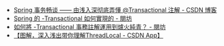 
- [Spring 事务畅谈 —— 由浅入深彻底弄懂 @Transactional 注解 - CSDN 博客](https://blog.csdn.net/u011709538/article/details/130224003)
- [Spring 的 -Transactional 如何實現的 - 閱坊](https://www.readfog.com/a/1668144408854368256)
- [如何將 -Transactional 事務註解運用到爐火純青？ - 閱坊](https://www.readfog.com/a/1674076841367932928)
- [【图解，深入浅出带你理解ThreadLocal -  CSDN App】](https://blog.csdn.net/u011709538/article/details/130219036?sharetype=blogdetail&shareId=130219036&sharerefer=APP&sharesource=re4388&sharefrom=link)